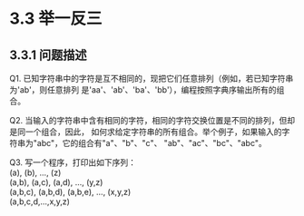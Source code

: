 # 3.3 举一反三 #

## 3.3.1 问题描述 ##

Q1. 已知字符串中的字符是互不相同的，现把它们任意排列（例如，若已知字符串为'ab'，则任意排列
是'aa'、'ab'、'ba'、'bb'），编程按照字典序输出所有的组合。

Q2. 当输入的字符串中含有相同的字符，相同的字符交换位置是不同的排列，但却是同一个组合，因此，
如何求给定字符串的所有组合。举个例子，如果输入的字符串为"abc"，它的组合有"a"、"b"、"c"、
"ab"、"ac"、"bc"、"abc"。

Q3. 写一个程序，打印出如下序列：  
(a), (b), ..., (z)  
(a,b), (a,c), (a,d), ..., (y,z)  
(a,b,c), (a,b,d), (a,b,e), ..., (x,y,z)  
(a,b,c,d,...,x,y,z)